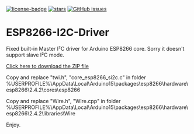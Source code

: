[![license-badge][]][license] [![stars][]][stargazers] [![GitHub issues][]][issues]

# ESP8266-I2C-Driver
Fixed built-in Master I²C driver for Arduino ESP8266 core. Sorry it doesn't support slave I²C mode.

[Click here to download the ZIP file](https://github.com/enjoyneering/ESP8266-I2C-Driver/archive/master.zip)

Copy and replace "twi.h", "core_esp8266_si2c.c" in folder %USERPROFILE%\AppData\Local\Arduino15\packages\esp8266\hardware\esp8266\2.4.2\cores\esp8266

Copy and replace "Wire.h", "Wire.cpp" in folder %USERPROFILE%\AppData\Local\Arduino15\packages\esp8266\hardware\esp8266\2.4.2\libraries\Wire

Enjoy.

[license-badge]: https://img.shields.io/badge/License-GPLv3-blue.svg
[license]:       https://choosealicense.com/licenses/gpl-3.0/
[stars]:         https://img.shields.io/github/stars/enjoyneering/ESP8266-I2C-Driver.svg
[stargazers]:    https://github.com/enjoyneering/ESP8266-I2C-Driver/stargazers
[GitHub issues]: https://img.shields.io/github/issues/enjoyneering/ESP8266-I2C-Driver.svg
[issues]:        https://github.com/enjoyneering/ESP8266-I2C-Driver/issues/

